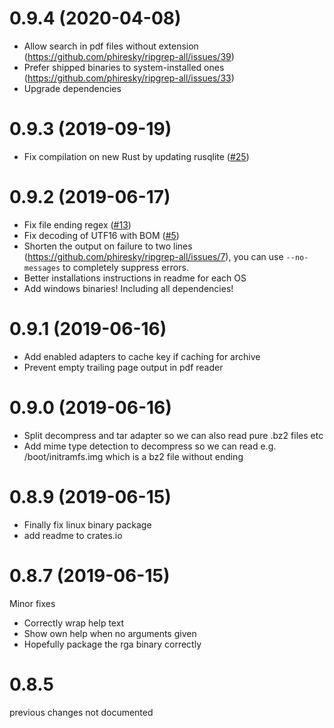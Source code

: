 # 0.9.4 (2020-04-08)

-   Allow search in pdf files without extension (https://github.com/phiresky/ripgrep-all/issues/39)
-   Prefer shipped binaries to system-installed ones (https://github.com/phiresky/ripgrep-all/issues/33)
-   Upgrade dependencies

# 0.9.3 (2019-09-19)

-   Fix compilation on new Rust by updating rusqlite ([#25](https://github.com/phiresky/ripgrep-all/pull/25))

# 0.9.2 (2019-06-17)

-   Fix file ending regex ([#13](https://github.com/phiresky/ripgrep-all/issues/13))
-   Fix decoding of UTF16 with BOM ([#5](https://github.com/phiresky/ripgrep-all/issues/5))
-   Shorten the output on failure to two lines (https://github.com/phiresky/ripgrep-all/issues/7), you can use `--no-messages` to completely suppress errors.
-   Better installations instructions in readme for each OS
-   Add windows binaries! Including all dependencies!

# 0.9.1 (2019-06-16)

-   Add enabled adapters to cache key if caching for archive
-   Prevent empty trailing page output in pdf reader

# 0.9.0 (2019-06-16)

-   Split decompress and tar adapter so we can also read pure .bz2 files etc
-   Add mime type detection to decompress so we can read e.g. /boot/initramfs.img which is a bz2 file without ending

# 0.8.9 (2019-06-15)

-   Finally fix linux binary package
-   add readme to crates.io

# 0.8.7 (2019-06-15)

Minor fixes

-   Correctly wrap help text
-   Show own help when no arguments given
-   Hopefully package the rga binary correctly

# 0.8.5

previous changes not documented
